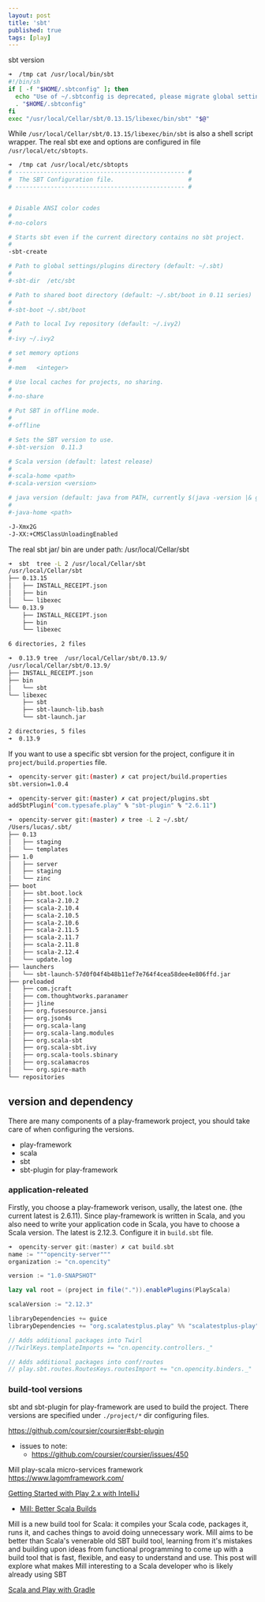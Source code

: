 ```yaml
---
layout: post
title: 'sbt'
published: true
tags: [play]
---
```


sbt version

```sh
➜  /tmp cat /usr/local/bin/sbt
#!/bin/sh
if [ -f "$HOME/.sbtconfig" ]; then
  echo "Use of ~/.sbtconfig is deprecated, please migrate global settings to /usr/local/etc/sbtopts" >&2
  . "$HOME/.sbtconfig"
fi
exec "/usr/local/Cellar/sbt/0.13.15/libexec/bin/sbt" "$@"
```

While `/usr/local/Cellar/sbt/0.13.15/libexec/bin/sbt` is also a shell script wrapper.
The real sbt exe and options are configured in file `/usr/local/etc/sbtopts`.

```sh
➜  /tmp cat /usr/local/etc/sbtopts
# ------------------------------------------------ #
#  The SBT Configuration file.                     #
# ------------------------------------------------ #


# Disable ANSI color codes
#
#-no-colors

# Starts sbt even if the current directory contains no sbt project.
#
-sbt-create

# Path to global settings/plugins directory (default: ~/.sbt)
#
#-sbt-dir  /etc/sbt

# Path to shared boot directory (default: ~/.sbt/boot in 0.11 series)
#
#-sbt-boot ~/.sbt/boot

# Path to local Ivy repository (default: ~/.ivy2)
#
#-ivy ~/.ivy2

# set memory options
#
#-mem   <integer>

# Use local caches for projects, no sharing.
#
#-no-share

# Put SBT in offline mode.
#
#-offline

# Sets the SBT version to use.
#-sbt-version  0.11.3

# Scala version (default: latest release)
#
#-scala-home <path>
#-scala-version <version>

# java version (default: java from PATH, currently $(java -version |& grep version))
#
#-java-home <path>

-J-Xmx2G
-J-XX:+CMSClassUnloadingEnabled
```

The real sbt jar/ bin are under path: /usr/local/Cellar/sbt

```sh
➜  sbt  tree -L 2 /usr/local/Cellar/sbt
/usr/local/Cellar/sbt
├── 0.13.15
│   ├── INSTALL_RECEIPT.json
│   ├── bin
│   └── libexec
└── 0.13.9
    ├── INSTALL_RECEIPT.json
    ├── bin
    └── libexec

6 directories, 2 files

➜  0.13.9 tree  /usr/local/Cellar/sbt/0.13.9/
/usr/local/Cellar/sbt/0.13.9/
├── INSTALL_RECEIPT.json
├── bin
│   └── sbt
└── libexec
    ├── sbt
    ├── sbt-launch-lib.bash
    └── sbt-launch.jar

2 directories, 5 files
➜  0.13.9
```

If you want to use a specific sbt version for the project, configure it in `project/build.properties` file.

```sh
➜  opencity-server git:(master) ✗ cat project/build.properties
sbt.version=1.0.4
```

```sh
➜  opencity-server git:(master) ✗ cat project/plugins.sbt
addSbtPlugin("com.typesafe.play" % "sbt-plugin" % "2.6.11")
```

```sh
➜  opencity-server git:(master) ✗ tree -L 2 ~/.sbt/
/Users/lucas/.sbt/
├── 0.13
│   ├── staging
│   └── templates
├── 1.0
│   ├── server
│   ├── staging
│   └── zinc
├── boot
│   ├── sbt.boot.lock
│   ├── scala-2.10.2
│   ├── scala-2.10.4
│   ├── scala-2.10.5
│   ├── scala-2.10.6
│   ├── scala-2.11.5
│   ├── scala-2.11.7
│   ├── scala-2.11.8
│   ├── scala-2.12.4
│   └── update.log
├── launchers
│   └── sbt-launch-57d0f04f4b48b11ef7e764f4cea58dee4e806ffd.jar
├── preloaded
│   ├── com.jcraft
│   ├── com.thoughtworks.paranamer
│   ├── jline
│   ├── org.fusesource.jansi
│   ├── org.json4s
│   ├── org.scala-lang
│   ├── org.scala-lang.modules
│   ├── org.scala-sbt
│   ├── org.scala-sbt.ivy
│   ├── org.scala-tools.sbinary
│   ├── org.scalamacros
│   └── org.spire-math
└── repositories

```

## version and dependency

There are many components of a play-framework project, you should take care of when configuring the versions.

- play-framework
- scala
- sbt
- sbt-plugin for play-framework

### application-releated

Firstly, you choose a play-framework verison, usally, the latest one. (the current latest is 2.6.11).
Since play-framework is written in Scala, and you also need to write your application code in Scala, you have to choose a Scala version. The latest is 2.12.3. Configure it in `build.sbt` file.

```sbt
➜  opencity-server git:(master) ✗ cat build.sbt
name := """opencity-server"""
organization := "cn.opencity"

version := "1.0-SNAPSHOT"

lazy val root = (project in file(".")).enablePlugins(PlayScala)

scalaVersion := "2.12.3"

libraryDependencies += guice
libraryDependencies += "org.scalatestplus.play" %% "scalatestplus-play" % "3.1.2" % Test

// Adds additional packages into Twirl
//TwirlKeys.templateImports += "cn.opencity.controllers._"

// Adds additional packages into conf/routes
// play.sbt.routes.RoutesKeys.routesImport += "cn.opencity.binders._"
```

### build-tool versions

sbt and sbt-plugin for play-framework are used to build the project.
There versions are specified under `./project/*` dir configuring files.

https://github.com/coursier/coursier#sbt-plugin

- issues to note:
  - https://github.com/coursier/coursier/issues/450

Mill
play-scala micro-services framework https://www.lagomframework.com/

[Getting Started with Play 2.x with IntelliJ](https://www.jetbrains.com/help/idea/getting-started-with-play-2-x.html)

- [Mill: Better Scala Builds](http://www.lihaoyi.com/)

Mill is a new build tool for Scala: it compiles your Scala code, packages it, runs it, and caches things to avoid doing unnecessary work. Mill aims to be better than Scala's venerable old SBT build tool, learning from it's mistakes and building upon ideas from functional programming to come up with a build tool that is fast, flexible, and easy to understand and use. This post will explore what makes Mill interesting to a Scala developer who is likely already using SBT

[Scala and Play with Gradle](https://www.slideshare.net/WeiChen5/scala-and-play-with-gradle-3)
